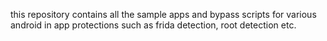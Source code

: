 this repository contains all the sample apps and bypass scripts for various android in app protections such as frida detection, root detection etc.
